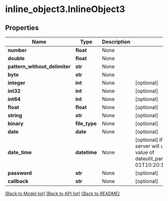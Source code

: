 # inline_object3.InlineObject3

## Properties
Name | Type | Description | Notes
------------ | ------------- | ------------- | -------------
**number** | **float** | None | 
**double** | **float** | None | 
**pattern_without_delimiter** | **str** | None | 
**byte** | **str** | None | 
**integer** | **int** | None | [optional] 
**int32** | **int** | None | [optional] 
**int64** | **int** | None | [optional] 
**float** | **float** | None | [optional] 
**string** | **str** | None | [optional] 
**binary** | **file_type** | None | [optional] 
**date** | **date** | None | [optional] 
**date_time** | **datetime** | None | [optional]  if omitted the server will use the default value of dateutil_parser('2010-02-01T10:20:10.11111+01:00')
**password** | **str** | None | [optional] 
**callback** | **str** | None | [optional] 

[[Back to Model list]](../README.md#documentation-for-models) [[Back to API list]](../README.md#documentation-for-api-endpoints) [[Back to README]](../README.md)


